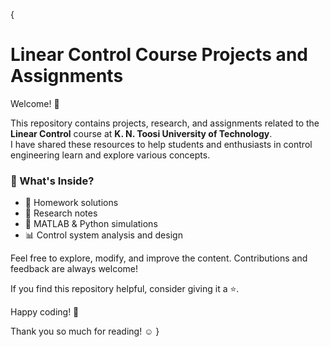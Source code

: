 {

# Linear Control Course Projects and Assignments  

Welcome! 👋  

This repository contains projects, research, and assignments related to the **Linear Control** course at **K. N. Toosi University of Technology**.  
I have shared these resources to help students and enthusiasts in control engineering learn and explore various concepts.  

### 🚀 What's Inside?  
- 📌 Homework solutions  
- 📝 Research notes  
- 🔧 MATLAB & Python simulations  
- 📊 Control system analysis and design  

Feel free to explore, modify, and improve the content. Contributions and feedback are always welcome!  

If you find this repository helpful, consider giving it a ⭐.  

Happy coding! 🎯  


Thank you so much for reading! ☺
}